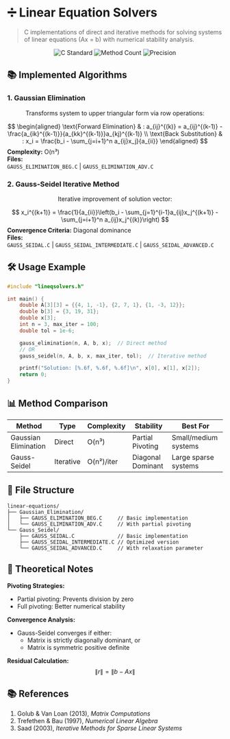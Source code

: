 
# ➗ Linear Equation Solvers

> C implementations of direct and iterative methods for solving systems of linear equations (Ax = b) with numerical stability analysis.

<div align="center">
  <img src="https://img.shields.io/badge/C-99%20Standard-blue?logo=c" alt="C Standard">
  <img src="https://img.shields.io/badge/Methods-4-brightgreen" alt="Method Count">
  <img src="https://img.shields.io/badge/Precision-Double-important" alt="Precision">
</div>

## 📚 Implemented Algorithms

### 1. Gaussian Elimination
```math
\text{Transforms system to upper triangular form via row operations:}
```
$$
\begin{aligned}
\text{Forward Elimination} & : a_{ij}^{(k)} = a_{ij}^{(k-1)} - \frac{a_{ik}^{(k-1)}}{a_{kk}^{(k-1)}}a_{kj}^{(k-1)} \\
\text{Back Substitution} & : x_i = \frac{b_i - \sum_{j=i+1}^n a_{ij}x_j}{a_{ii}}
\end{aligned}
$$
**Complexity:** O(n³)  
**Files:**  
`GAUSS_ELIMINATION_BEG.C` | `GAUSS_ELIMINATION_ADV.C`

### 2. Gauss-Seidel Iterative Method
```math
\text{Iterative improvement of solution vector:}
```
$$
x_i^{(k+1)} = \frac{1}{a_{ii}}\left(b_i - \sum_{j=1}^{i-1}a_{ij}x_j^{(k+1)} - \sum_{j=i+1}^n a_{ij}x_j^{(k)}\right)
$$
**Convergence Criteria:** Diagonal dominance  
**Files:**  
`GAUSS_SEIDAL.C` | `GAUSS_SEIDAL_INTERMEDIATE.C` | `GAUSS_SEIDAL_ADVANCED.C`

## 🛠 Usage Example
```c
#include "lineqsolvers.h"

int main() {
    double A[3][3] = {{4, 1, -1}, {2, 7, 1}, {1, -3, 12}};
    double b[3] = {3, 19, 31};
    double x[3];
    int n = 3, max_iter = 100;
    double tol = 1e-6;

    gauss_elimination(n, A, b, x);  // Direct method
    // OR
    gauss_seidel(n, A, b, x, max_iter, tol);  // Iterative method

    printf("Solution: [%.6f, %.6f, %.6f]\n", x[0], x[1], x[2]);
    return 0;
}
```

## 📊 Method Comparison

| Method            | Type      | Complexity | Stability       | Best For                |
|-------------------|-----------|------------|-----------------|-------------------------|
| Gaussian Elimination | Direct   | O(n³)      | Partial Pivoting | Small/medium systems    |
| Gauss-Seidel      | Iterative | O(n²)/iter | Diagonal Dominant| Large sparse systems    |

## 📁 File Structure

```
linear-equations/
├── Gaussian_Elimination/
│   ├── GAUSS_ELIMINATION_BEG.C     // Basic implementation
│   └── GAUSS_ELIMINATION_ADV.C     // With partial pivoting
└── Gauss_Seidel/
    ├── GAUSS_SEIDAL.C              // Basic implementation
    ├── GAUSS_SEIDAL_INTERMEDIATE.C // Optimized version
    └── GAUSS_SEIDAL_ADVANCED.C     // With relaxation parameter
```

## 📝 Theoretical Notes

**Pivoting Strategies:**
- Partial pivoting: Prevents division by zero
- Full pivoting: Better numerical stability

**Convergence Analysis:**
- Gauss-Seidel converges if either:
  - Matrix is strictly diagonally dominant, or
  - Matrix is symmetric positive definite

**Residual Calculation:**
$$
\|r\| = \|b - Ax\|
$$

## 📚 References

1. Golub & Van Loan (2013), *Matrix Computations*
2. Trefethen & Bau (1997), *Numerical Linear Algebra*
3. Saad (2003), *Iterative Methods for Sparse Linear Systems*


